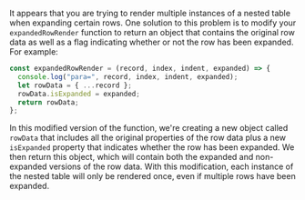 It appears that you are trying to render multiple instances of a nested table when expanding certain rows. One solution to this problem is to modify your `expandedRowRender` function to return an object that contains the original row data as well as a flag indicating whether or not the row has been expanded.
For example:

```javascript
const expandedRowRender = (record, index, indent, expanded) => {
  console.log("para=", record, index, indent, expanded);
  let rowData = { ...record };
  rowData.isExpanded = expanded;
  return rowData;
};
```

In this modified version of the function, we're creating a new object called `rowData` that includes all the original properties of the row data plus a new `isExpanded` property that indicates whether the row has been expanded. We then return this object, which will contain both the expanded and non-expanded versions of the row data.
With this modification, each instance of the nested table will only be rendered once, even if multiple rows have been expanded.
